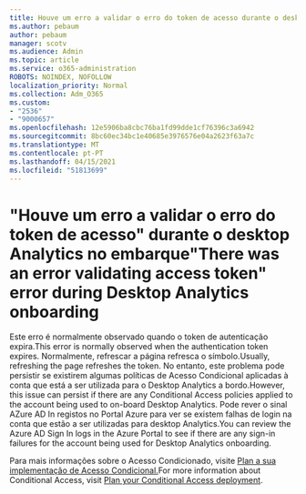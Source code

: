 ```yaml
---
title: Houve um erro a validar o erro do token de acesso durante o desktop Analytics no embarque
ms.author: pebaum
author: pebaum
manager: scotv
ms.audience: Admin
ms.topic: article
ms.service: o365-administration
ROBOTS: NOINDEX, NOFOLLOW
localization_priority: Normal
ms.collection: Adm_O365
ms.custom:
- "2536"
- "9000657"
ms.openlocfilehash: 12e5906ba8cbc76ba1fd99dde1cf76396c3a6942
ms.sourcegitcommit: 8bc60ec34bc1e40685e3976576e04a2623f63a7c
ms.translationtype: MT
ms.contentlocale: pt-PT
ms.lasthandoff: 04/15/2021
ms.locfileid: "51813699"
---
```

# <a name="there-was-an-error-validating-access-token-error-during-desktop-analytics-onboarding"></a><span data-ttu-id="b2d62-102">"Houve um erro a validar o erro do token de acesso" durante o desktop Analytics no embarque</span><span class="sxs-lookup"><span data-stu-id="b2d62-102">"There was an error validating access token" error during Desktop Analytics onboarding</span></span>

<span data-ttu-id="b2d62-103">Este erro é normalmente observado quando o token de autenticação expira.</span><span class="sxs-lookup"><span data-stu-id="b2d62-103">This error is normally observed when the authentication token expires.</span></span> <span data-ttu-id="b2d62-104">Normalmente, refrescar a página refresca o símbolo.</span><span class="sxs-lookup"><span data-stu-id="b2d62-104">Usually, refreshing the page refreshes the token.</span></span> <span data-ttu-id="b2d62-105">No entanto, este problema pode persistir se existirem algumas políticas de Acesso Condicional aplicadas à conta que está a ser utilizada para o Desktop Analytics a bordo.</span><span class="sxs-lookup"><span data-stu-id="b2d62-105">However, this issue can persist if there are any Conditional Access policies applied to the account being used to on-board Desktop Analytics.</span></span> <span data-ttu-id="b2d62-106">Pode rever o sinal AZure AD In registos no Portal Azure para ver se existem falhas de login na conta que estão a ser utilizadas para desktop Analytics.</span><span class="sxs-lookup"><span data-stu-id="b2d62-106">You can review the Azure AD Sign In logs in the Azure Portal to see if there are any sign-in failures for the account being used for Desktop Analytics onboarding.</span></span>

<span data-ttu-id="b2d62-107">Para mais informações sobre o Acesso Condicionado, visite [Plan a sua implementação de Acesso Condicional.](https://docs.microsoft.com/azure/active-directory/conditional-access/plan-conditional-access)</span><span class="sxs-lookup"><span data-stu-id="b2d62-107">For more information about Conditional Access, visit [Plan your Conditional Access deployment](https://docs.microsoft.com/azure/active-directory/conditional-access/plan-conditional-access).</span></span>